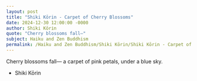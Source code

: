 ```yaml
---
layout: post
title: "Shiki Kōrin - Carpet of Cherry Blossoms"
date: 2024-12-30 12:00:00 -0000
author: Shiki Kōrin
quote: "Cherry blossoms fall—"
subject: Haiku and Zen Buddhism
permalink: /Haiku and Zen Buddhism/Shiki Kōrin/Shiki Kōrin - Carpet of Cherry Blossoms
---
```


Cherry blossoms fall—
a carpet of pink petals,
under a blue sky.

- Shiki Kōrin
